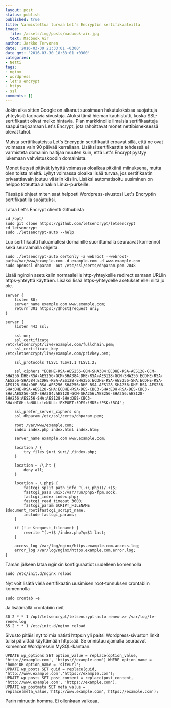```yaml
---
layout: post
status: publish
published: true
title: Varmistettua turvaa Let's Encryptin sertifikaateilla
image:
  file: /assets/img/posts/macbook-air.jpg
  text: Macbook Air
author: Jarkko Tervonen
date: '2016-03-30 21:33:01 +0300'
date_gmt: '2016-03-30 18:33:01 +0300'
categories:
- Netti
tags:
- nginx
- wordpress
- let's encrypt
- https
- ssl
comments: []
---
```

Jokin aika sitten Google on alkanut suosimaan hakutuloksissa suojattuja yhteyksiä tarjoavia sivustoja. Aluksi tämä hieman kauhistutti, koska SSL-sertifikaatit olivat melko hintavia. Pian markkinoille ilmaisia sertifikaatteja saapui tarjoamaan Let's Encrypt, jota rahoittavat monet nettibisneksessä olevat tahot.

Muista sertifikaateista Let's Encryptin sertifikaatit eroavat sillä, että ne ovat voimassa vain 90 päivää kerrallaan. Lisäksi sertifikaattia tehdessä ei varmisteta domainin haltijaa muuten kuin, että Let's Encrypt pystyy lukemaan vahvistuskoodin domainista.

Monet tietysti pitävät lyhyttä voimassa oloaikaa pitkänä miinuksena, mutta olen toista mieltä. Lyhyt voimassa oloaika lisää turvaa, jos sertifikaatin privaattiavain joutuu vääriin käsiin. Lisäksi automatisoitu uusiminen on helppo toteuttaa ainakin Linux-purkeille.

Tässäpä ohjeet miten saat helposti Wordpress-sivustosi Let's Encryptin sertifikaatilla suojatuksi.

Lataa Let's Encrypt clientti Githubista

```
cd /opt/
sudo git clone https://github.com/letsencrypt/letsencrypt
cd letsencrypt
sudo ./letsencrypt-auto --help
```

Luo sertifikaatti haluamallesi domainille suorittamalla seuraavat komennot sekä seuraamalla ohjeita.

```
sudo ./letsencrypt-auto certonly -a webroot --webroot-path=/var/www/example.com -d example.com -d www.example.com
sudo openssl dhparam -out /etc/ssl/certs/dhparam.pem 2048
```

Lisää nginxin asetuksiin normaaleille http-yhteyksille redirect samaan URLiin https-yhteyttä käyttäen. Lisäksi lisää https-yhteydelle asetukset ellei niitä jo ole.

```
server {
    listen 80;
    server_name example.com www.example.com;
    return 301 https://$host$request_uri;
}

server {
	listen 443 ssl;

	ssl on;
	ssl_certificate      /etc/letsencrypt/live/example.com/fullchain.pem;
	ssl_certificate_key  /etc/letsencrypt/live/example.com/privkey.pem;

	ssl_protocols TLSv1 TLSv1.1 TLSv1.2;

	ssl_ciphers "ECDHE-RSA-AES256-GCM-SHA384:ECDHE-RSA-AES128-GCM-SHA256:DHE-RSA-AES256-GCM-SHA384:DHE-RSA-AES128-GCM-SHA256:ECDHE-RSA-AES256-SHA384:ECDHE-RSA-AES128-SHA256:ECDHE-RSA-AES256-SHA:ECDHE-RSA-AES128-SHA:DHE-RSA-AES256-SHA256:DHE-RSA-AES128-SHA256:DHE-RSA-AES256-SHA:DHE-RSA-AES128-SHA:ECDHE-RSA-DES-CBC3-SHA:EDH-RSA-DES-CBC3-SHA:AES256-GCM-SHA384:AES128-GCM-SHA256:AES256-SHA256:AES128-SHA256:AES256-SHA:AES128-SHA:DES-CBC3-SHA:HIGH:!aNULL:!eNULL:!EXPORT:!DES:!MD5:!PSK:!RC4";

	ssl_prefer_server_ciphers on;
	ssl_dhparam /etc/ssl/certs/dhparam.pem;

	root /var/www/example.com;
	index index.php index.html index.htm;

	server_name example.com www.example.com;

	location / {
		try_files $uri $uri/ /index.php;
	}

	location ~ /\.ht {
		deny all;
	}

	location ~ \.php$ {
		fastcgi_split_path_info ^(.+\.php)(/.+)$;
		fastcgi_pass unix:/var/run/php5-fpm.sock;
		fastcgi_index index.php;
		fastcgi_read_timeout 3600;
		fastcgi_param SCRIPT_FILENAME $document_root$fastcgi_script_name;
		include fastcgi_params;
	}

	if (!-e $request_filename) {
		rewrite ^(.+)$ /index.php?q=$1 last;
	}

	access_log /var/log/nginx/https.example.com.access.log;
	error_log /var/log/nginx/https.example.com.error.log;
}
```

Tämän jälkeen lataa nginxin konfiguraatiot uudelleen komennolla

```
sudo /etc/init.d/nginx reload
```

Nyt voit lisätä vielä sertifikaatin uusimisen root-tunnuksen crontabiin komennolla

```
sudo crontab -e
```

Ja lisäämällä crontabiin rivit

```
30 2 * * 1 /opt/letsencrypt/letsencrypt-auto renew >> /var/log/le-renew.log
35 2 * * 1 /etc/init.d/nginx reload
```

Sivusto pitäisi nyt toimia nätisti https:n yli paitsi Wordpress-sivuston linkit tulisi päivittää käyttämään https:ää. Se onnistuu ajamalla seuraavat komennot Wordpressin MySQL-kantaan.

```
UPDATE wp_options SET option_value = replace(option_value, 'http://example.com', 'https://example.com') WHERE option_name = 'home'OR option_name = 'siteurl';
UPDATE wp_posts SET guid = replace(guid, 'http://www.example.com','https://example.com');
UPDATE wp_posts SET post_content = replace(post_content, 'http://www.example.com', 'https://example.com');
UPDATE wp_postmeta SET meta_value = replace(meta_value,'http://www.example.com','https://example.com');
```

Parin minuutin homma. Ei ollenkaan vaikeaa.
